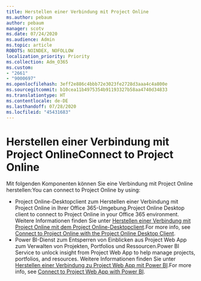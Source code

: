```yaml
---
title: Herstellen einer Verbindung mit Project Online
ms.author: pebaum
author: pebaum
manager: scotv
ms.date: 07/24/2020
ms.audience: Admin
ms.topic: article
ROBOTS: NOINDEX, NOFOLLOW
localization_priority: Priority
ms.collection: Adm_O365
ms.custom:
- "2661"
- "9000697"
ms.openlocfilehash: 3eff2e886c4bbb72e3023fe2728d3aaa4c4a800e
ms.sourcegitcommit: b10cea11b4975354b91193327b58aa4740d34833
ms.translationtype: HT
ms.contentlocale: de-DE
ms.lasthandoff: 07/28/2020
ms.locfileid: "45431683"
---
```

# <a name="connect-to-project-online"></a><span data-ttu-id="0fed1-102">Herstellen einer Verbindung mit Project Online</span><span class="sxs-lookup"><span data-stu-id="0fed1-102">Connect to Project Online</span></span>

<span data-ttu-id="0fed1-103">Mit folgenden Komponenten können Sie eine Verbindung mit Project Online herstellen:</span><span class="sxs-lookup"><span data-stu-id="0fed1-103">You can connect to Project Online by using:</span></span>

- <span data-ttu-id="0fed1-104">Project Online-Desktopclient zum Herstellen einer Verbindung mit Project Online in Ihrer Office 365-Umgebung.</span><span class="sxs-lookup"><span data-stu-id="0fed1-104">Project Online Desktop client to connect to Project Online in your Office 365 environment.</span></span> <span data-ttu-id="0fed1-105">Weitere Informationen finden Sie unter [Herstellen einer Verbindung mit Project Online mit dem Project Online-Desktopclient](https://docs.microsoft.com/projectonline/connect-to-project-online-with-the-project-online-desktop-client).</span><span class="sxs-lookup"><span data-stu-id="0fed1-105">For more info, see [Connect to Project Online with the Project Online Desktop Client](https://docs.microsoft.com/projectonline/connect-to-project-online-with-the-project-online-desktop-client).</span></span>  
- <span data-ttu-id="0fed1-106">Power BI-Dienst zum Entsperren von Einblicken aus Project Web App zum Verwalten von Projekten, Portfolios und Ressourcen.</span><span class="sxs-lookup"><span data-stu-id="0fed1-106">Power BI Service to unlock insight from Project Web App to help manage projects, portfolios, and resources.</span></span> <span data-ttu-id="0fed1-107">Weitere Informationen finden Sie unter [Herstellen einer Verbindung zu Project Web App mit Power BI](https://docs.microsoft.com/power-bi/service-connect-to-project-online).</span><span class="sxs-lookup"><span data-stu-id="0fed1-107">For more info, see [Connect to Project Web App with Power BI](https://docs.microsoft.com/power-bi/service-connect-to-project-online).</span></span>  